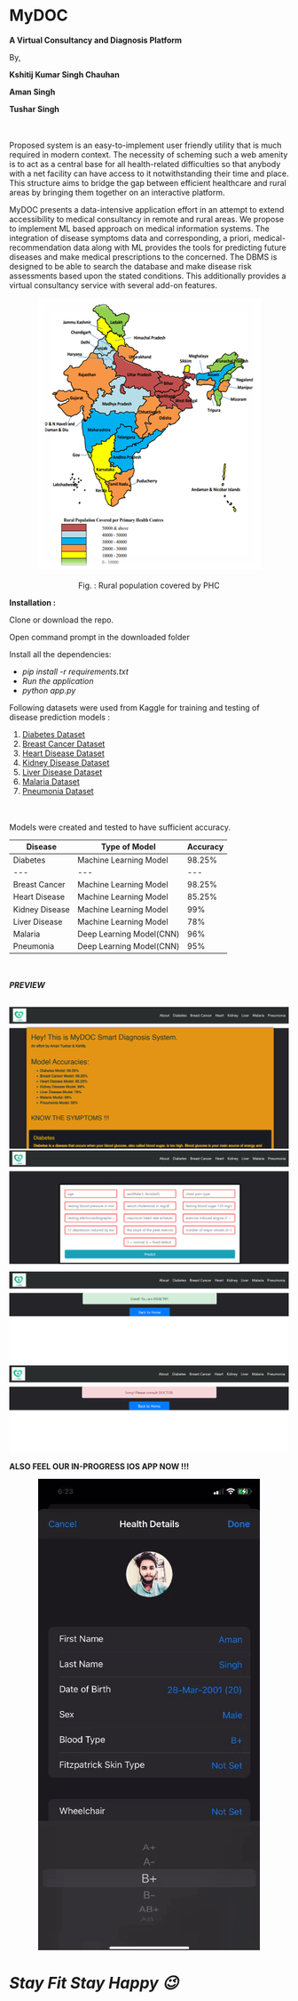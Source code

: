 # **MyDOC**

**A Virtual Consultancy and Diagnosis Platform**

By,

**Kshitij Kumar Singh Chauhan**

**Aman Singh**

**Tushar Singh**


<br><br>
Proposed system is an easy-to-implement user friendly utility that is much required in modern context. The necessity of scheming such a web amenity is to act as a central base for all health-related difficulties so that anybody with a net facility can have access to it notwithstanding their time and place. This structure aims to bridge the gap between efficient healthcare and rural areas by bringing them together on an interactive platform.

MyDOC presents a data-intensive application effort  in an attempt to extend accessibility to medical consultancy in remote and rural areas. We  propose to implement ML based approach on medical information systems. The integration  of disease symptoms data and corresponding, a priori, medical-recommendation data along  with ML provides the tools for predicting future diseases and make medical prescriptions to  the concerned. The DBMS is designed to be able to search the database and make disease risk assessments  based upon the stated conditions. This additionally provides a virtual consultancy service with several add-on features.

<p align="center">
  <img src="https://github.com/Kshitij-Kumar-Singh-Chauhan/MyDOC/blob/main/Preview/Motivation.png" />
  <br></br>Fig. : Rural population covered by PHC
</p>


**Installation :**

Clone or download the repo.

Open command prompt in the downloaded folder

Install all the dependencies:

- _pip install -r requirements.txt_
- _Run the application_
- _python app.py_

Following datasets were used from Kaggle for training and testing of disease prediction models :

1. [Diabetes Dataset](https://www.kaggle.com/uciml/pima-indians-diabetes-database)
2. [Breast Cancer Dataset](https://www.kaggle.com/uciml/breast-cancer-wisconsin-data)
3. [Heart Disease Dataset](https://www.kaggle.com/ronitf/heart-disease-uci)
4. [Kidney Disease Dataset](https://www.kaggle.com/mansoordaku/ckdisease)
5. [Liver Disease Dataset](https://www.kaggle.com/uciml/indian-liver-patient-records)
6. [Malaria Dataset](https://www.kaggle.com/iarunava/cell-images-for-detecting-malaria)
7. [Pneumonia Dataset](https://www.kaggle.com/paultimothymooney/chest-xray-pneumonia)

<br></br>
Models were created and tested to have sufficient accuracy.

| **Disease** | **Type of Model** | **Accuracy** |
| --- | --- | --- |
| Diabetes | Machine Learning Model | 98.25% |
| --- | --- | --- |
| Breast Cancer | Machine Learning Model | 98.25% |
| Heart Disease | Machine Learning Model | 85.25% |
| Kidney Disease | Machine Learning Model | 99% |
| Liver Disease | Machine Learning Model | 78% |
| Malaria | Deep Learning Model(CNN) | 96% |
| Pneumonia | Deep Learning Model(CNN) | 95% |

<br></br>
***PREVIEW***
<br></br>

![](https://github.com/Kshitij-Kumar-Singh-Chauhan/MyDOC/blob/main/Preview/home.png)
![](https://github.com/Kshitij-Kumar-Singh-Chauhan/MyDOC/blob/main/Preview/Symptoms%20Feed.png)
![](https://github.com/Kshitij-Kumar-Singh-Chauhan/MyDOC/blob/main/Preview/If%20Healthy.png)
![](https://github.com/Kshitij-Kumar-Singh-Chauhan/MyDOC/blob/main/Preview/If%20Unhealthy.png)


**ALSO FEEL OUR IN-PROGRESS IOS APP NOW !!!**
<p align="center">
  <img src="https://github.com/Kshitij-Kumar-Singh-Chauhan/MyDOC/blob/main/Preview/Coming%20Soon%20on%20iOS.gif" />
</p>

# __***Stay Fit Stay Happy 😉***__

